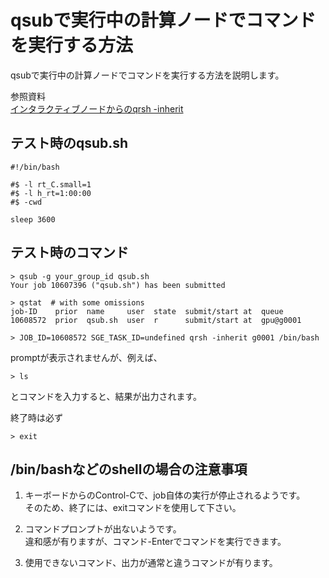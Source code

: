 # qsubで実行中の計算ノードでコマンドを実行する方法
qsubで実行中の計算ノードでコマンドを実行する方法を説明します。

参照資料<br>
[インタラクティブノードからのqrsh -inherit](https://github.com/aistairc/abci-docs/issues/246)

## テスト時のqsub.sh
~~~
#!/bin/bash

#$ -l rt_C.small=1
#$ -l h_rt=1:00:00
#$ -cwd

sleep 3600
~~~

## テスト時のコマンド
~~~
> qsub -g your_group_id qsub.sh
Your job 10607396 ("qsub.sh") has been submitted

> qstat  # with some omissions
job-ID    prior  name     user  state  submit/start at  queue
10608572  prior  qsub.sh  user  r      submit/start at  gpu@g0001

> JOB_ID=10608572 SGE_TASK_ID=undefined qrsh -inherit g0001 /bin/bash
~~~
promptが表示されませんが、例えば、
~~~
> ls
~~~
とコマンドを入力すると、結果が出力されます。

終了時は必ず
~~~
> exit
~~~

## /bin/bashなどのshellの場合の注意事項

1. キーボードからのControl-Cで、job自体の実行が停止されるようです。<br>
   そのため、終了には、exitコマンドを使用して下さい。

2. コマンドプロンプトが出ないようです。<br>
   違和感が有りますが、コマンド-Enterでコマンドを実行できます。

3. 使用できないコマンド、出力が通常と違うコマンドが有ります。
